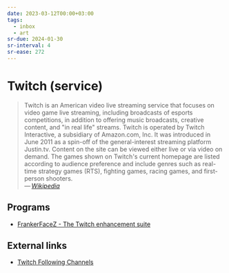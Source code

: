 ```yaml
---
date: 2023-03-12T00:00+03:00
tags:
  - inbox
  - art
sr-due: 2024-01-30
sr-interval: 4
sr-ease: 272
---
```


# Twitch (service)

> Twitch is an American video live streaming service that focuses on video game
> live streaming, including broadcasts of esports competitions, in addition to
> offering music broadcasts, creative content, and "in real life" streams.
> Twitch is operated by Twitch Interactive, a subsidiary of Amazon.com, Inc. It
> was introduced in June 2011 as a spin-off of the general-interest streaming
> platform Justin.tv. Content on the site can be viewed either live or via video
> on demand. The games shown on Twitch's current homepage are listed according
> to audience preference and include genres such as real-time strategy games
> (RTS), fighting games, racing games, and first-person shooters.\
> — <cite>[Wikipedia](https://en.wikipedia.org/wiki/Twitch_\(service\))</cite>

## Programs

- [FrankerFaceZ - The Twitch enhancement suite](https://www.frankerfacez.com/)

## External links

- [Twitch Following Channels](https://www.twitch.tv/directory/following/channels)
